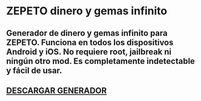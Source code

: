 # ZEPETO dinero y gemas infinito
## Generador de dinero y gemas infinito para ZEPETO. Funciona en todos los dispositivos Android y iOS. No requiere root, jailbreak ni ningún otro mod. Es completamente indetectable y fácil de usar.

## [DESCARGAR GENERADOR](https://cosmicfiles.info/cl/i/7d2evg)


